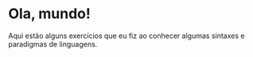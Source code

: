 # Ola, mundo!
Aqui estão alguns exercícios que eu fiz ao conhecer algumas sintaxes e paradigmas de linguagens.

